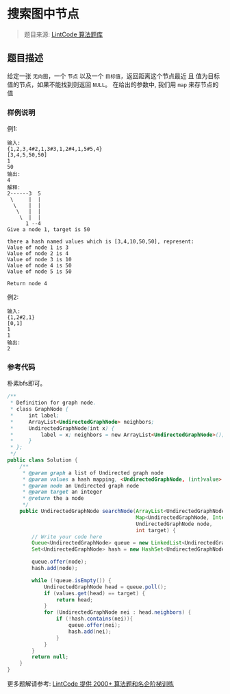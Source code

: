 # 搜索图中节点
 > 题目来源: [LintCode 算法题库](https://www.lintcode.com/problem/search-graph-nodes/?utm_source=sc-github-wzz)
 ## 题目描述
 给定一张 `无向图`，一个 `节点` 以及一个 `目标值`，返回距离这个节点最近 且 值为目标值的节点，如果不能找到则返回 `NULL`。
在给出的参数中, 我们用 `map` 来存节点的值

 ### 样例说明
 例1:
```
输入:
{1,2,3,4#2,1,3#3,1,2#4,1,5#5,4}
[3,4,5,50,50]
1
50
输出:
4
解释:
2------3  5
 \     |  | 
  \    |  |
   \   |  |
    \  |  |
      1 --4
Give a node 1, target is 50

there a hash named values which is [3,4,10,50,50], represent:
Value of node 1 is 3
Value of node 2 is 4
Value of node 3 is 10
Value of node 4 is 50
Value of node 5 is 50

Return node 4
```

例2:
```
输入:
{1,2#2,1}
[0,1]
1
1
输出:
2
```

 ### 参考代码
 朴素bfs即可。
```java
/**
 * Definition for graph node.
 * class GraphNode {
 *     int label;
 *     ArrayList<UndirectedGraphNode> neighbors;
 *     UndirectedGraphNode(int x) { 
 *         label = x; neighbors = new ArrayList<UndirectedGraphNode>(); 
 *     }
 * };
 */
public class Solution {
    /**
     * @param graph a list of Undirected graph node
     * @param values a hash mapping, <UndirectedGraphNode, (int)value>
     * @param node an Undirected graph node
     * @param target an integer
     * @return the a node
     */
    public UndirectedGraphNode searchNode(ArrayList<UndirectedGraphNode> graph,
                                          Map<UndirectedGraphNode, Integer> values,
                                          UndirectedGraphNode node,
                                          int target) {
        // Write your code here
        Queue<UndirectedGraphNode> queue = new LinkedList<UndirectedGraphNode>();
        Set<UndirectedGraphNode> hash = new HashSet<UndirectedGraphNode>();

        queue.offer(node);
        hash.add(node);

        while (!queue.isEmpty()) {
            UndirectedGraphNode head = queue.poll();
            if (values.get(head) == target) {
                return head;
            }
            for (UndirectedGraphNode nei : head.neighbors) {
                if (!hash.contains(nei)){
                    queue.offer(nei);
                    hash.add(nei);
                }
            }
        }
        return null;
    }
}
```
 更多题解请参考: [LintCode 提供 2000+ 算法题和名企阶梯训练](https://www.lintcode.com/problem/?utm_source=sc-github-wzz)